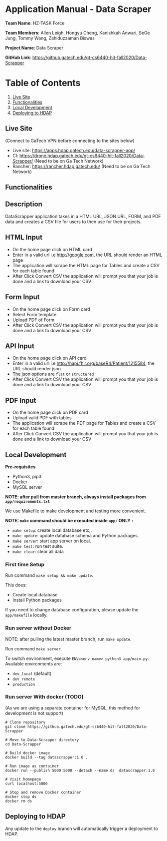 # Application Manual - Data Scraper

**Team Name**: HZ-TASK Force 

**Team Members**: Allen Leigh, Hongyu Cheng, Kanishkah Anwari, SeGe Jung, Tommy Wang, Zahiduzzaman Biswas 

**Project Name**: Data Scraper 

**GitHub Link**: https://github.gatech.edu/gt-cs6440-hit-fall2020/Data-Scrapper 

# Table of Contents
1. [Live Site](#example)
2. [Functionalities](#example4)
3. [Local Development](#example2)
4. [Deploying to HDAP](#example3)

## Live Site
(Connect to GaTech VPN before connecting to the sites below)

* Live site: https://apps.hdap.gatech.edu/data-scrapper-app/
* CI: https://drone.hdap.gatech.edu/gt-cs6440-hit-fall2020/Data-Scrapper/ (Need to be on Ga Tech Network)
* Rancher: https://rancher.hdap.gatech.edu/ (Need to be on Ga Tech Network)

## Functionalities
## Description
DataScrapper application takes in a HTML URL, JSON URL, FORM, and PDF data and creates a CSV file for users to then use for their projects. 

## HTML Input
* On the home page click on HTML card
* Enter in a valid url i.e http://google.com, the URL should render an HTML page
* The application will scrape the HTML page for Tables and create a CSV for each table found
* After Click Convert CSV the application will prompt you that your job is done and a link to download your CSV

## Form Input
* On the home page click on Form card
* Select Form template
* Upload PDF of Form
* After Click Convert CSV the application will prompt you that your job is done and a link to download your CSV

## API Input
* On the home page click on API card
* Enter in a valid url i.e http://hapi.fhir.org/baseR4/Patient/1215584, the URL should render json
* The json options are `flat` or `structured`
* After Click Convert CSV the application will prompt you that your job is done and a link to download your CSV

## PDF Input
* On the home page click on PDF card
* Upload valid PDF with tables
* The application will scrape the PDF page for Tables and create a CSV for each table found
* After Click Convert CSV the application will prompt you that your job is done and a link to download your CSV

## Local Development

**Pre-requisites**

* Python3, pip3
* Docker
* MySQL server

**NOTE: after pull from master branch, always install packages from `app/requirements.txt`**

We use Makefile to make development and testing more convenient.

**NOTE: `make` command should be executed inside `app/` ONLY :**

* `make setup`: create local database etc,.
* `make update`: update database schema and Python packages.
* `make server`: start app server on local.
* `make test`: run test suite.
* `make clear`: clear all data

### First time Setup

Run command `make setup && make update`.

This does:

* Create local database
* Install Python packages

If you need to change database configuration, please update the `app/makefile` locally.

### Run server without Docker

NOTE: after pulling the latest master branch, run `make update`.

Run command `make server`.

To switch environment, execute `ENV=<env name> python3 app/main.py`. Available environments are:

* `dev_local` (default)
* `dev_remote`
* `production`


### Run server With docker (TODO)

(As we are using a separate container for MySQL, this method for development is not support)

```shell
# Clone repository
git clone https://github.gatech.edu/gt-cs6440-hit-fall2020/Data-Scrapper

# Move to Data-Scrapper directory
cd Data-Scrapper

# Build docker image
docker build --tag datascrapper:1.0 .

# Run image as container
docker run --publish 5000:5000 --detach --name ds  datascrapper:1.0

# Visit homepage
curl localhost:5000

# Stop and remove Docker container
docker stop ds
docker rm ds
```

## Deploying to HDAP

Any update to the `deploy` branch will automatically trigger a deployment to HDAP.




